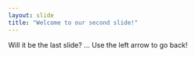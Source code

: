 ```yaml
---
layout: slide
title: "Welcome to our second slide!"
---
```

Will it be the last slide? ...
Use the left arrow to go back!

